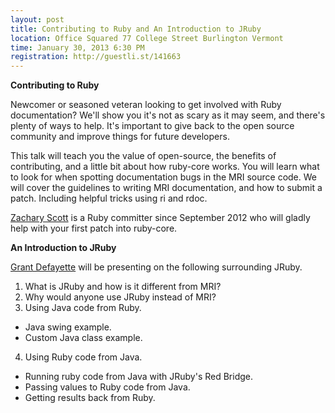 ```yaml
---
layout: post
title: Contributing to Ruby and An Introduction to JRuby
location: Office Squared 77 College Street Burlington Vermont
time: January 30, 2013 6:30 PM
registration: http://guestli.st/141663
---
```


**Contributing to Ruby**

Newcomer or seasoned veteran looking to get involved with Ruby documentation? We'll show you it's not as scary as it may seem, and there's plenty of ways to help. It's important to give back to the open source community and improve things for future developers.

This talk will teach you the value of open-source, the benefits of contributing, and a little bit about how ruby-core works. You will learn what to look for when spotting documentation bugs in the MRI source code. We will cover the guidelines to writing MRI
documentation, and how to submit a patch. Including helpful tricks using ri and rdoc.

[Zachary Scott](https://twitter.com/_zzak) is a Ruby committer since September 2012 who will gladly help with your first patch into ruby-core.

**An Introduction to JRuby**

[Grant Defayette](https://twitter.com/etteyafed) will be presenting on the following surrounding JRuby.

1. What is JRuby and how is it different from MRI?
2. Why would anyone use JRuby instead of MRI?
3. Using Java code from Ruby.
  * Java swing example.
  * Custom Java class example.
4. Using Ruby code from Java.
  * Running ruby code from Java with JRuby's Red Bridge.
  * Passing values to Ruby code from Java.
  * Getting results back from Ruby.
